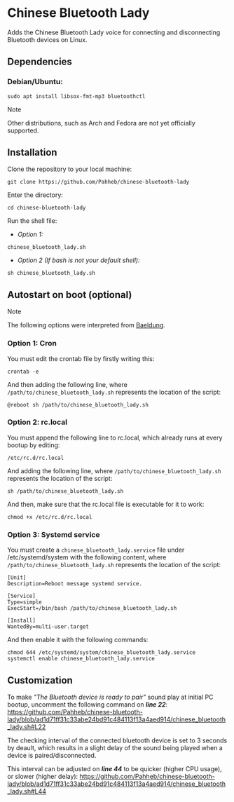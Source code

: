 # Chinese Bluetooth Lady
Adds the Chinese Bluetooth Lady voice for connecting and disconnecting Bluetooth devices on Linux.


## Dependencies

### Debian/Ubuntu:
```
sudo apt install libsox-fmt-mp3 bluetoothctl
```
> [!NOTE]
> Other distributions, such as Arch and Fedora are not yet officially supported.


## Installation
Clone the repository to your local machine:
```
git clone https://github.com/Pahheb/chinese-bluetooth-lady
```
Enter the directory:
```
cd chinese-bluetooth-lady
```
Run the shell file:  
- *Option 1:*
```
chinese_bluetooth_lady.sh
```
- *Option 2 (If bash is not your default shell):*
```
sh chinese_bluetooth_lady.sh
```

## Autostart on boot (optional)

> [!NOTE]
> The following options were interpreted from [Baeldung](https://www.baeldung.com/linux/run-script-on-startup).

### Option 1: Cron
You must edit the crontab file by firstly writing this:
```
crontab -e
```
And then adding the following line, where `/path/to/chinese_bluetooth_lady.sh` represents the location of the script:
```
@reboot sh /path/to/chinese_bluetooth_lady.sh
```

### Option 2: rc.local
You must append the following line to rc.local, which already runs at every bootup by editing:
```
/etc/rc.d/rc.local
```
And adding the following line, where `/path/to/chinese_bluetooth_lady.sh` represents the location of the script:
```
sh /path/to/chinese_bluetooth_lady.sh
```
And then, make sure that the rc.local file is executable for it to work:
```
chmod +x /etc/rc.d/rc.local
```

### Option 3: Systemd service
You must create a `chinese_bluetooth_lady.service` file under /etc/systemd/system with the following content, where `/path/to/chinese_bluetooth_lady.sh` represents the location of the script:
```
[Unit]
Description=Reboot message systemd service.

[Service]
Type=simple
ExecStart=/bin/bash /path/to/chinese_bluetooth_lady.sh

[Install]
WantedBy=multi-user.target
```
And then enable it with the following commands:
```
chmod 644 /etc/systemd/system/chinese_bluetooth_lady.service
systemctl enable chinese_bluetooth_lady.service
```

## Customization
To make *"The Bluetooth device is ready to pair"* sound play at initial PC bootup, uncomment the following command on ***line 22***:
https://github.com/Pahheb/chinese-bluetooth-lady/blob/ad1d71ff31c33abe24bd91c484113f13a4aed914/chinese_bluetooth_lady.sh#L22

The checking interval of the connected bluetooth device is set to 3 seconds by deault, which results in a slight delay of the sound being played when a device is paired/disconnected.

This interval can be adjusted on ***line 44*** to be quicker (higher CPU usage), or slower (higher delay):
https://github.com/Pahheb/chinese-bluetooth-lady/blob/ad1d71ff31c33abe24bd91c484113f13a4aed914/chinese_bluetooth_lady.sh#L44
